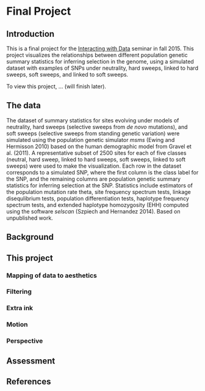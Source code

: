 # Final Project

## Introduction

This is a final project for the [Interacting with Data](https://github.com/Brown-BIOL2430-S04-Fall2015/syllabus) seminar in fall 2015. This project visualizes the relationships between different population genetic summary statistics for inferring selection in the genome, using a simulated dataset with examples of SNPs under neutrality, hard sweeps, linked to hard sweeps, soft sweeps, and linked to soft sweeps.

To view this project, ... (will finish later). <!---(embed visualization here or provide instructions on how to view the project).--->

## The data

The dataset of summary statistics for sites evolving under models of neutrality, hard sweeps (selective sweeps from *de novo* mutations), and soft sweeps (selective sweeps from standing genetic variation) were simulated using the population genetic simulator *msms* (Ewing and Hermisson 2010) based on the human demographic model from Gravel et al. (2011). A representative subset of 2500 sites for each of five classes (neutral, hard sweep, linked to hard sweeps, soft sweeps, linked to soft sweeps) were used to make the visualization. Each row in the dataset corresponds to a simulated SNP, where the first column is the class label for the SNP, and the remaining columns are population genetic summary statistics for inferring selection at the SNP. Statistics include estimators of the population mutation rate theta, site frequency spectrum tests, linkage disequlibrium tests, population differentiation tests, haplotype frequency spectrum tests, and extended haplotype homozygosity (EHH) computed using the software *selscan* (Szpiech and Hernandez 2014). Based on unpublished work.

## Background



<!---Examples of previous visualizations of similar data or processes, if any exist... Include links or add images to markdown document... how were data mapped to aesthetics in these previous approaches? Was there filtering?--->

<!---Shortcomings of previous approaches, or potentially interesting gaps between previous approaches...--->

## This project

### Mapping of data to aesthetics

<!---How will aesthetic attributes ( X / Y / color / shape / size /texture / etc ) will be mapped to the data?--->

### Filtering

<!---Are data filtered? ie in some views are some data not mapped to particular attributes of the image? What is the goal of the filtering?--->

### Extra ink

<!---Are there aesthetic attributes that are not mapped to the data? If so, what purpose do they serve ( redundancy for robustness / improve visual metaphor / but data in context / beauty / etc )?--->

<!---Are any data mapped to more than one aesthetic attribute? Why?--->

### Motion

<!---If motion is used, what purpose does it serve ( metaphor (eg representing motion in real world) / transition continuity between views / etc )--->

### Perspective

<!---To what extent is perspective (eg mappings) controlled by users vs hard coded in advance? How does this project aid in exploration vs exposition?--->

## Assessment

<!---Was the new visualization successful at providing insight that was not possible or more difficult with previous approaches?--->

<!---What are the main limitations of new approach?--->

<!---What are future directions this could go in?--->

## References




